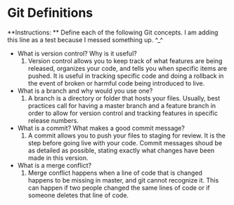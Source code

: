 # Git Definitions

**Instructions: ** Define each of the following Git concepts. I am adding this line as a test because I messed something up. ^_^

* What is version control?  Why is it useful?
	1. Version control allows you to keep track of what features are being released, organizes your code, and tells you when specific items are pushed. It is useful in tracking specific code and doing a rollback in the event of broken or harmful code being introduced to live. 
* What is a branch and why would you use one?
	1. A branch is a directory or folder that hosts your files. Usually, best practices call for having a master branch and a feature branch
	in order to allow for version control and tracking features in specific release numbers.
* What is a commit? What makes a good commit message?
	1. A commit allows you to push your files to staging for review. It is the step before going live with your code. Commit messages shoud be as detailed as possible, stating exactly what changes have been made in this version. 
* What is a merge conflict? 
	1. Merge conflict happens when a line of code that is changed happens to be missing in master, and git cannot recognize it. This can happen if two people changed the same lines of code or if someone deletes that line of code. 